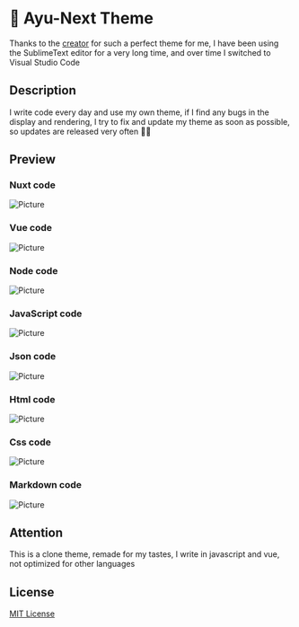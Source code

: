 # 🎨 Ayu-Next Theme

Thanks to the [creator](https://github.com/dempfi/ayu) for such a perfect theme for me, I have been using the SublimeText editor for a very long time, and over time I switched to Visual Studio Code

## Description

I write code every day and use my own theme, if I find any bugs in the display and rendering, I try to fix and update my theme as soon as possible, so updates are released very often 🎈😁

## Preview

### Nuxt code

![Picture](https://dl3.joxi.net/drive/2020/08/21/0000/3658/24138/38/dd387fc79b.png)

### Vue code

![Picture](https://dl4.joxi.net/drive/2020/08/21/0000/3658/24138/38/f352c60be4.png)

### Node code

![Picture](https://dl4.joxi.net/drive/2020/08/21/0000/3658/24138/38/cefc596770.png)

### JavaScript code

![Picture](https://dl4.joxi.net/drive/2020/08/21/0000/3658/24138/38/e9283868da.png)

### Json code

![Picture](https://dl3.joxi.net/drive/2020/08/21/0000/3658/24138/38/15b1e8e1a5.png)

### Html code

![Picture](https://dl3.joxi.net/drive/2020/08/21/0000/3658/24138/38/3e59aee4a4.png)

### Css code

![Picture](https://dl4.joxi.net/drive/2020/08/21/0000/3658/24138/38/9d6facc900.png)

### Markdown code

![Picture](https://dl3.joxi.net/drive/2020/08/21/0000/3658/24138/38/a18030fbec.png)

## Attention

This is a clone theme, remade for my tastes, I write in javascript and vue, not optimized for other languages

## License

[MIT License](https://github.com/thisVioletHydra/ayu-next/blob/master/LICENSE)
